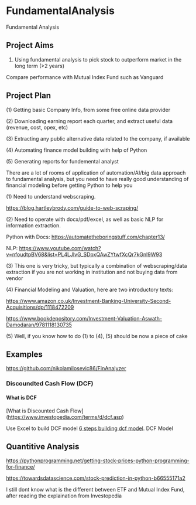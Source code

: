 # FundamentalAnalysis
Fundamental Analysis


## Project Aims

1. Using fundamental analysis to pick stock to outperform market in the long term (>2 years)

Compare performance with Mutual Index Fund such as Vanguard



## Project Plan

(1) Getting basic Company Info, from some free online data provider

(2) Downloading earning report each quarter, and extract useful data (revenue, cost, opex, etc)

(3) Extracting any public alternative data related to the company, if available

(4) Automating finance model building with help of Python

(5) Generating reports for fundemental analyst

There are a lot of rooms of application of automation/AI/big data approach to fundamental analysis, but you need to have really good understanding of financial modeling before getting Python to help you





(1) Need to understand webscraping.

https://blog.hartleybrody.com/guide-to-web-scraping/

(2) Need to operate with docx/pdf/excel, as well as basic NLP for information extraction.

Python with Docs: https://automatetheboringstuff.com/chapter13/

NLP: https://www.youtube.com/watch?v=nfoudtpBV68&list=PL4LJlvG_SDpxQAwZYtwfXcQr7kGnl9W93

(3) This one is very tricky, but typically a combination of webscraping/data extraction if you are not working in institution and not buying data from vendor

(4) Financial Modeling and Valuation, here are two introductory texts:

https://www.amazon.co.uk/Investment-Banking-University-Second-Acquisitions/dp/1118472209

https://www.bookdepository.com/Investment-Valuation-Aswath-Damodaran/9781118130735

(5) Well, if you know how to do (1) to (4), (5) should be now a piece of cake


## Examples

https://github.com/nikolamilosevic86/FinAnalyzer


### Discoundted Cash Flow (DCF)

#### What is DCF 

[What is Discounted Cash Flow] (https://www.investopedia.com/terms/d/dcf.asp)


Use Excel to build DCF model [6 steps building dcf model](https://www.wallstreetprep.com/knowledge/dcf-model-training-6-steps-building-dcf-model-excel/).
DCF Model



## Quantitive Analysis

https://pythonprogramming.net/getting-stock-prices-python-programming-for-finance/

https://towardsdatascience.com/stock-prediction-in-python-b66555171a2


I still dont know what is the different between ETF and Mutual Index Fund, after reading the explaination from Investopedia


